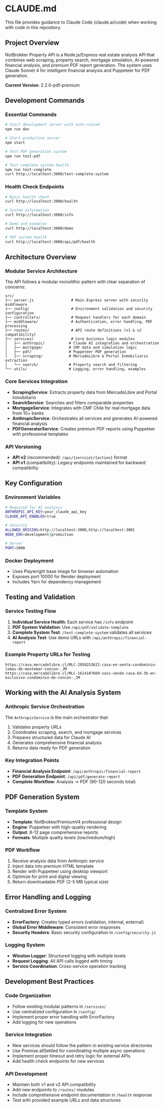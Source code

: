 # CLAUDE.md

This file provides guidance to Claude Code (claude.ai/code) when working with code in this repository.

## Project Overview

NotBrokker Property API is a Node.js/Express real estate analysis API that combines web scraping, property search, mortgage simulation, AI-powered financial analysis, and premium PDF report generation. The system uses Claude Sonnet 4 for intelligent financial analysis and Puppeteer for PDF generation.

**Current Version**: 2.2.0-pdf-premium

## Development Commands

### Essential Commands
```bash
# Start development server with auto-reload
npm run dev

# Start production server
npm start

# Test PDF generation system
npm run test-pdf

# Test complete system health
npm run test-complete
curl http://localhost:3000/test-complete-system
```

### Health Check Endpoints
```bash
# Basic health check
curl http://localhost:3000/health

# System information
curl http://localhost:3000/info

# Demo and examples
curl http://localhost:3000/demo

# PDF system health
curl http://localhost:3000/api/pdf/health
```

## Architecture Overview

### Modular Service Architecture
The API follows a modular monolithic pattern with clear separation of concerns:

```
src/
├── server.js                 # Main Express server with security middleware
├── config/                   # Environment validation and security configuration
├── controllers/              # Request handlers for each domain
├── middleware/               # Authentication, error handling, PDF processing
├── routes/                   # API route definitions (v1 & v2 compatibility)
├── services/                 # Core business logic modules
│   ├── anthropic/           # Claude AI integration and orchestration
│   ├── mortgage/            # CMF data and simulation logic
│   ├── pdf/                 # Puppeteer PDF generation
│   ├── scraping/            # MercadoLibre & Portal Inmobiliario extraction
│   └── search/              # Property search and filtering
└── utils/                   # Logging, error handling, examples
```

### Core Services Integration
- **ScrapingService**: Extracts property data from MercadoLibre and Portal Inmobiliario
- **SearchService**: Searches and filters comparable properties
- **MortgageService**: Integrates with CMF Chile for real mortgage data from 10+ banks
- **AnthropicService**: Orchestrates all services and generates AI-powered financial analysis
- **PDFGeneratorService**: Creates premium PDF reports using Puppeteer with professional templates

### API Versioning
- **API v2** (recommended): `/api/{service}/{action}` format
- **API v1** (compatibility): Legacy endpoints maintained for backward compatibility

## Key Configuration

### Environment Variables
```bash
# Required for AI analysis
ANTHROPIC_API_KEY=your_claude_api_key
CLAUDE_API_ENABLED=true

# Security
ALLOWED_ORIGINS=http://localhost:3000,http://localhost:3001
NODE_ENV=development|production

# Server
PORT=3000
```

### Docker Deployment
- Uses Playwright base image for browser automation
- Exposes port 10000 for Render deployment
- Includes Yarn for dependency management

## Testing and Validation

### Service Testing Flow
1. **Individual Service Health**: Each service has `/info` endpoint
2. **PDF System Validation**: Use `/api/pdf/validate-template` 
3. **Complete System Test**: `/test-complete-system` validates all services
4. **AI Analysis Test**: Use demo URLs with `/api/anthropic/financial-report`

### Example Property URLs for Testing
```
https://casa.mercadolibre.cl/MLC-2950253622-casa-en-venta-condominio-lomas-de-montemar-concon-_JM
https://casa.mercadolibre.cl/MLC-1614107669-vass-vende-casa-6d-3b-en-exclusivo-condominio-de-concon-_JM
```

## Working with the AI Analysis System

### Anthropic Service Orchestration
The `AnthropicService` is the main orchestrator that:
1. Validates property URLs
2. Coordinates scraping, search, and mortgage services
3. Prepares structured data for Claude AI
4. Generates comprehensive financial analysis
5. Returns data ready for PDF generation

### Key Integration Points
- **Financial Analysis Endpoint**: `/api/anthropic/financial-report`
- **PDF Generation Endpoint**: `/api/pdf/generate-report` 
- **Complete Workflow**: Analysis → PDF (90-120 seconds total)

## PDF Generation System

### Template System
- **Template**: NotBrokkerPremiumV4 professional design
- **Engine**: Puppeteer with high-quality rendering
- **Output**: 8-12 page comprehensive reports
- **Formats**: Multiple quality levels (low/medium/high)

### PDF Workflow
1. Receive analysis data from Anthropic service
2. Inject data into premium HTML template
3. Render with Puppeteer using desktop viewport
4. Optimize for print and digital viewing
5. Return downloadable PDF (2-5 MB typical size)

## Error Handling and Logging

### Centralized Error System
- **ErrorFactory**: Creates typed errors (validation, internal, external)
- **Global Error Middleware**: Consistent error responses
- **Security Headers**: Basic security configuration in `/config/security.js`

### Logging System
- **Winston Logger**: Structured logging with multiple levels
- **Request Logging**: All API calls logged with timing
- **Service Coordination**: Cross-service operation tracking

## Development Best Practices

### Code Organization
- Follow existing modular patterns in `/services/`
- Use centralized configuration in `/config/`
- Implement proper error handling with ErrorFactory
- Add logging for new operations

### Service Integration
- New services should follow the pattern in existing service directories
- Use Promise.allSettled for coordinating multiple async operations
- Implement proper timeout and retry logic for external APIs
- Add health check endpoints for new services

### API Development
- Maintain both v1 and v2 API compatibility
- Add new endpoints to `/routes/` modules
- Include comprehensive endpoint documentation in `/health` response
- Test with provided example URLs and data structures